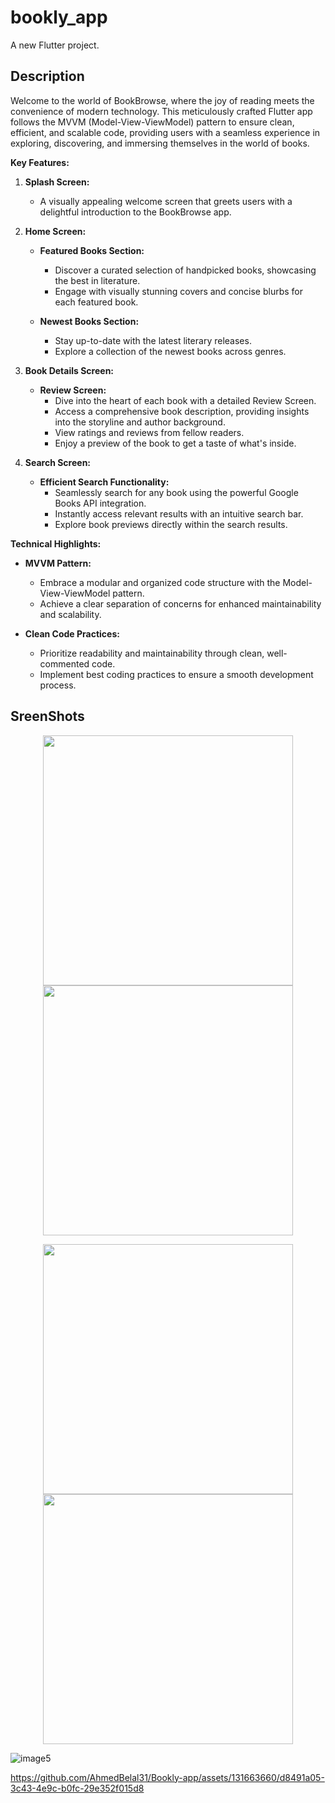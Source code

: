 # bookly_app

A new Flutter project.

## Description 
Welcome to the world of BookBrowse, where the joy of reading meets the convenience of modern technology. This meticulously crafted Flutter app follows the MVVM (Model-View-ViewModel) pattern to ensure clean, efficient, and scalable code, providing users with a seamless experience in exploring, discovering, and immersing themselves in the world of books.

**Key Features:**

1. **Splash Screen:**
   - A visually appealing welcome screen that greets users with a delightful introduction to the BookBrowse app.

2. **Home Screen:**
   - **Featured Books Section:**
     - Discover a curated selection of handpicked books, showcasing the best in literature.
     - Engage with visually stunning covers and concise blurbs for each featured book.
   
   - **Newest Books Section:**
     - Stay up-to-date with the latest literary releases.
     - Explore a collection of the newest books across genres.

3. **Book Details Screen:**
   - **Review Screen:**
     - Dive into the heart of each book with a detailed Review Screen.
     - Access a comprehensive book description, providing insights into the storyline and author background.
     - View ratings and reviews from fellow readers.
     - Enjoy a preview of the book to get a taste of what's inside.

4. **Search Screen:**
   - **Efficient Search Functionality:**
     - Seamlessly search for any book using the powerful Google Books API integration.
     - Instantly access relevant results with an intuitive search bar.
     - Explore book previews directly within the search results.

**Technical Highlights:**
   - **MVVM Pattern:**
     - Embrace a modular and organized code structure with the Model-View-ViewModel pattern.
     - Achieve a clear separation of concerns for enhanced maintainability and scalability.

   - **Clean Code Practices:**
     - Prioritize readability and maintainability through clean, well-commented code.
     - Implement best coding practices to ensure a smooth development process.

## SreenShots 

<p align="center">
  <img src="https://github.com/AhmedBelal31/Bookly-app/assets/131663660/a3ab96ec-af81-4be7-b72b-ac91c3590f63" width="400" />
  <img src="https://github.com/AhmedBelal31/Bookly-app/assets/131663660/c1d79777-9c8c-46da-802b-ea462844abe2" width="400" />
</p>


<p align="center">
  <img src="https://github.com/AhmedBelal31/Bookly-app/assets/131663660/24b30fbe-37e3-4a8e-8a59-b1082540240e" width="400" />
  <img src="https://github.com/AhmedBelal31/Bookly-app/assets/131663660/a2795a00-f489-4b5d-b4fc-9f3674067af7" width="400" />
</p>

![image5](https://github.com/AhmedBelal31/Bookly-app/assets/131663660/46e07f06-3cb0-42a3-a6b3-5bdc00e5d318)



https://github.com/AhmedBelal31/Bookly-app/assets/131663660/d8491a05-3c43-4e9c-b0fc-29e352f015d8




